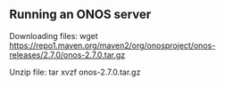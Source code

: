 ## Running an ONOS server

Downloading files:
wget https://repo1.maven.org/maven2/org/onosproject/onos-releases/2.7.0/onos-2.7.0.tar.gz

Unzip file:
tar xvzf onos-2.7.0.tar.gz


